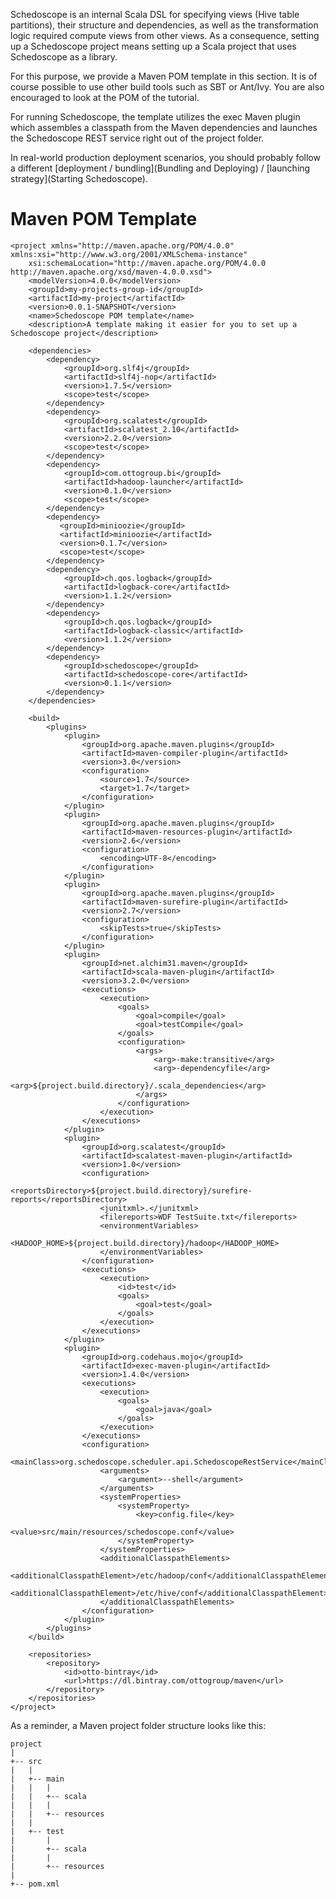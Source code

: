 Schedoscope is an internal Scala DSL for specifying views (Hive table partitions), their structure and dependencies, as well as the transformation logic required compute views from other views. As a consequence, setting up a Schedoscope project means setting up a Scala project that uses Schedoscope as a library. 

For this purpose, we provide a Maven POM template in this section. It is of course possible to use other build tools such as SBT or Ant/Ivy. You are also encouraged to look at the POM of the tutorial.

For running Schedoscope, the template utilizes the exec Maven plugin which assembles a classpath from the Maven dependencies and launches the Schedoscope REST service right out of the project folder. 

In real-world production deployment scenarios, you should probably follow a different [deployment / bundling](Bundling and Deploying) / [launching strategy](Starting Schedoscope). 

# Maven POM Template

    <project xmlns="http://maven.apache.org/POM/4.0.0" xmlns:xsi="http://www.w3.org/2001/XMLSchema-instance"
        xsi:schemaLocation="http://maven.apache.org/POM/4.0.0 http://maven.apache.org/xsd/maven-4.0.0.xsd">
        <modelVersion>4.0.0</modelVersion>
        <groupId>my-projects-group-id</groupId>
        <artifactId>my-project</artifactId>
        <version>0.0.1-SNAPSHOT</version>
        <name>Schedoscope POM template</name>
        <description>A template making it easier for you to set up a Schedoscope project</description>

        <dependencies>
            <dependency>
                <groupId>org.slf4j</groupId>
                <artifactId>slf4j-nop</artifactId>
                <version>1.7.5</version>
                <scope>test</scope>
            </dependency>
            <dependency>
                <groupId>org.scalatest</groupId>
                <artifactId>scalatest_2.10</artifactId>
                <version>2.2.0</version>
                <scope>test</scope>
            </dependency>
            <dependency>
                <groupId>com.ottogroup.bi</groupId>
                <artifactId>hadoop-launcher</artifactId>
                <version>0.1.0</version>
                <scope>test</scope>
            </dependency>
            <dependency>
               <groupId>minioozie</groupId>
               <artifactId>minioozie</artifactId>
               <version>0.1.7</version>
               <scope>test</scope>
            </dependency>
            <dependency>
                <groupId>ch.qos.logback</groupId>
                <artifactId>logback-core</artifactId>
                <version>1.1.2</version>
            </dependency>
            <dependency>
                <groupId>ch.qos.logback</groupId>
                <artifactId>logback-classic</artifactId>
                <version>1.1.2</version>
            </dependency>
            <dependency>
                <groupId>schedoscope</groupId>
                <artifactId>schedoscope-core</artifactId>
                <version>0.1.1</version>
            </dependency>
        </dependencies>

        <build>
            <plugins>
                <plugin>
                    <groupId>org.apache.maven.plugins</groupId>
                    <artifactId>maven-compiler-plugin</artifactId>
                    <version>3.0</version>
                    <configuration>
                        <source>1.7</source>
                        <target>1.7</target>
                    </configuration>
                </plugin>
                <plugin>
                    <groupId>org.apache.maven.plugins</groupId>
                    <artifactId>maven-resources-plugin</artifactId>
                    <version>2.6</version>
                    <configuration>
                        <encoding>UTF-8</encoding>
                    </configuration>
                </plugin>
                <plugin>
                    <groupId>org.apache.maven.plugins</groupId>
                    <artifactId>maven-surefire-plugin</artifactId>
                    <version>2.7</version>
                    <configuration>
                        <skipTests>true</skipTests>
                    </configuration>
                </plugin>
                <plugin>
                    <groupId>net.alchim31.maven</groupId>
                    <artifactId>scala-maven-plugin</artifactId>
                    <version>3.2.0</version>
                    <executions>
                        <execution>
                            <goals>
                                <goal>compile</goal>
                                <goal>testCompile</goal>
                            </goals>
                            <configuration>
                                <args>
                                    <arg>-make:transitive</arg>
                                    <arg>-dependencyfile</arg>
                                    <arg>${project.build.directory}/.scala_dependencies</arg>
                                </args>
                            </configuration>
                        </execution>
                    </executions>
                </plugin>
                <plugin>
                    <groupId>org.scalatest</groupId>
                    <artifactId>scalatest-maven-plugin</artifactId>
                    <version>1.0</version>
                    <configuration>
                        <reportsDirectory>${project.build.directory}/surefire-reports</reportsDirectory>
                        <junitxml>.</junitxml>
                        <filereports>WDF TestSuite.txt</filereports>
                        <environmentVariables>
                            <HADOOP_HOME>${project.build.directory}/hadoop</HADOOP_HOME>
                        </environmentVariables>
                    </configuration>
                    <executions>
                        <execution>
                            <id>test</id>
                            <goals>
                                <goal>test</goal>
                            </goals>
                        </execution>
                    </executions>
                </plugin>
                <plugin>
                    <groupId>org.codehaus.mojo</groupId>
                    <artifactId>exec-maven-plugin</artifactId>
                    <version>1.4.0</version>
                    <executions>
                        <execution>
                            <goals>
                                <goal>java</goal>
                            </goals>
                        </execution>
                    </executions>
                    <configuration>
                        <mainClass>org.schedoscope.scheduler.api.SchedoscopeRestService</mainClass>
                        <arguments>
                            <argument>--shell</argument>
                        </arguments>
                        <systemProperties>
                            <systemProperty>
                                <key>config.file</key>
                                <value>src/main/resources/schedoscope.conf</value>
                            </systemProperty>
                        </systemProperties>
                        <additionalClasspathElements>
                            <additionalClasspathElement>/etc/hadoop/conf</additionalClasspathElement>
                            <additionalClasspathElement>/etc/hive/conf</additionalClasspathElement>
                        </additionalClasspathElements>
                    </configuration>
                </plugin>
            </plugins>
        </build>

        <repositories>
            <repository>
                <id>otto-bintray</id>
                <url>https://dl.bintray.com/ottogroup/maven</url>
            </repository>
        </repositories>
    </project> 


As a reminder, a Maven project folder structure looks like this:

    project
    |
    +-- src
    |   |
    |   +-- main
    |   |   |
    |   |   +-- scala
    |   |   |
    |   |   +-- resources
    |   |
    |   +-- test
    |       |
    |       +-- scala
    |       |
    |       +-- resources
    |   
    +-- pom.xml